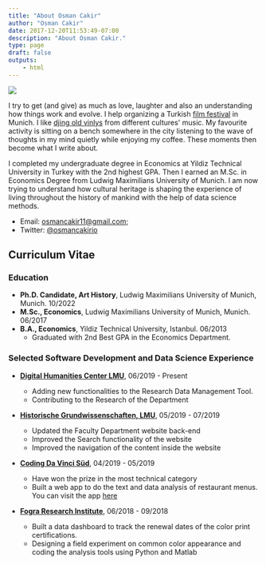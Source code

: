 ```yaml
---
title: "About Osman Cakir"
author: "Osman Cakir"
date: 2017-12-20T11:53:49-07:00
description: "About Osman Cakir."
type: page
draft: false
outputs:
    - html
---
```



<img src="osman_cakir_blog_photo.jpg"></img>

I try to get (and give) as much as love, laughter and also an understanding how things work and evolve. I help organizing a Turkish [film festival](https://tuerkischefilmtage.de/) in Munich. I like [djing old vinlys](https://soundcloud.com/soureditor) from different cultures' music. My favourite activity is sitting on a bench somewhere in the city listening to the wave of thoughts in my mind quietly while enjoying my coffee. These moments then become what I write about. 


I completed my undergraduate degree in Economics at Yildiz Technical University in Turkey with the 2nd highest GPA. Then I earned an M.Sc. in Economics Degree from Ludwig Maximilians University of Munich. I am now trying to understand how cultural heritage is shaping the experience of living throughout the history of mankind with the help of data science methods.

-   Email: osmancakir11@gmail.com;
-   Twitter: [@osmancakirio](https://twitter.com/osmancakirio)

 
 

## Curriculum Vitae
 


### Education

-   **Ph.D. Candidate, Art History**, Ludwig Maximilians University of Munich, Munich. 10/2022 
-   **M.Sc., Economics**, Ludwig Maximilians University of Munich, Munich. 06/2017
-   **B.A., Economics**, Yildiz Technical University, Istanbul. 06/2013
    -   Graduated with 2nd Best GPA in the Economics Department.

### Selected Software Development and Data Science Experience


-   [**Digital Humanities Center LMU**](https://www.itg.uni-muenchen.de/index.html), 06/2019 - Present

    - Adding new functionalities to the Research Data Management Tool. 
    - Contributing to the Research of the Department

-   [**Historische Grundwissenschaften, LMU**](https://www.hgw.geschichte.uni-muenchen.de/index.html), 05/2019 - 07/2019

    - Updated the Faculty Department website back-end
    - Improved the Search functionality of the website
    - Improved the navigation of the content inside the website

-   [**Coding Da Vinci Süd**](https://codingdavinci.de/projects/2019_sued/schmankerl_time_machine.html), 04/2019 - 05/2019

    - Have won the prize in the most technical category
    - Built a web app to do the text and data analysis of restaurant menus. You can visit the app [here](https://dhvlab.gwi.uni-muenchen.de/schmankerltimemachine/)

-   [**Fogra Research Institute**](https://www.fogra.org/en/), 06/2018 - 09/2018

    - Built a data dashboard to track the renewal dates of the color print certifications.
    - Designing a field experiment on common color appearance and coding the analysis tools using Python and Matlab


